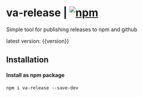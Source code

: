 # va-release | [![npm](https://img.shields.io/npm/v/va-release.svg)](https://www.npmjs.com/package/va-release)

Simple tool for publishing releases to npm and github

latest version: {{version}}

## Installation

#### Install as npm package

```shell
npm i va-release --save-dev
```
